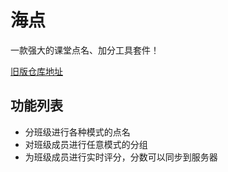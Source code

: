 # 海点

一款强大的课堂点名、加分工具套件！

[旧版仓库地址](https://github.com/langyo/random_picker)

## 功能列表

- 分班级进行各种模式的点名
- 对班级成员进行任意模式的分组
- 为班级成员进行实时评分，分数可以同步到服务器